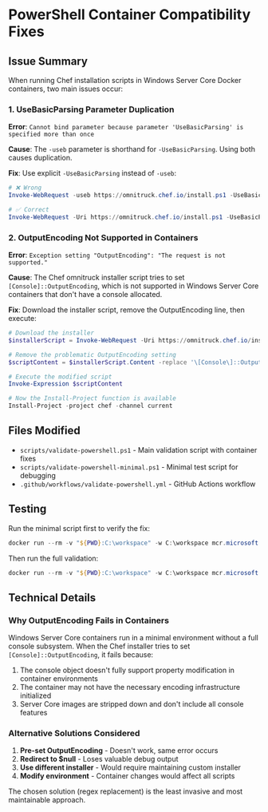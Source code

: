 # PowerShell Container Compatibility Fixes

## Issue Summary

When running Chef installation scripts in Windows Server Core Docker containers, two main issues occur:

### 1. UseBasicParsing Parameter Duplication
**Error**: `Cannot bind parameter because parameter 'UseBasicParsing' is specified more than once`

**Cause**: The `-useb` parameter is shorthand for `-UseBasicParsing`. Using both causes duplication.

**Fix**: Use explicit `-UseBasicParsing` instead of `-useb`:
```powershell
# ❌ Wrong
Invoke-WebRequest -useb https://omnitruck.chef.io/install.ps1 -UseBasicParsing

# ✅ Correct
Invoke-WebRequest -Uri https://omnitruck.chef.io/install.ps1 -UseBasicParsing
```

### 2. OutputEncoding Not Supported in Containers
**Error**: `Exception setting "OutputEncoding": "The request is not supported."`

**Cause**: The Chef omnitruck installer script tries to set `[Console]::OutputEncoding`, which is not supported in Windows Server Core containers that don't have a console allocated.

**Fix**: Download the installer script, remove the OutputEncoding line, then execute:
```powershell
# Download the installer
$installerScript = Invoke-WebRequest -Uri https://omnitruck.chef.io/install.ps1 -UseBasicParsing

# Remove the problematic OutputEncoding setting
$scriptContent = $installerScript.Content -replace '\[Console\]::OutputEncoding\s*=.*', '# OutputEncoding setting removed for container compatibility'

# Execute the modified script
Invoke-Expression $scriptContent

# Now the Install-Project function is available
Install-Project -project chef -channel current
```

## Files Modified

- `scripts/validate-powershell.ps1` - Main validation script with container fixes
- `scripts/validate-powershell-minimal.ps1` - Minimal test script for debugging
- `.github/workflows/validate-powershell.yml` - GitHub Actions workflow

## Testing

Run the minimal script first to verify the fix:
```powershell
docker run --rm -v "${PWD}:C:\workspace" -w C:\workspace mcr.microsoft.com/windows/servercore:ltsc2022 powershell -ExecutionPolicy Bypass -File "scripts\validate-powershell-minimal.ps1"
```

Then run the full validation:
```powershell
docker run --rm -v "${PWD}:C:\workspace" -w C:\workspace mcr.microsoft.com/windows/servercore:ltsc2022 powershell -ExecutionPolicy Bypass -File "scripts\validate-powershell.ps1"
```

## Technical Details

### Why OutputEncoding Fails in Containers

Windows Server Core containers run in a minimal environment without a full console subsystem. When the Chef installer tries to set `[Console]::OutputEncoding`, it fails because:

1. The console object doesn't fully support property modification in container environments
2. The container may not have the necessary encoding infrastructure initialized
3. Server Core images are stripped down and don't include all console features

### Alternative Solutions Considered

1. **Pre-set OutputEncoding** - Doesn't work, same error occurs
2. **Redirect to $null** - Loses valuable debug output
3. **Use different installer** - Would require maintaining custom installer
4. **Modify environment** - Container changes would affect all scripts

The chosen solution (regex replacement) is the least invasive and most maintainable approach.
